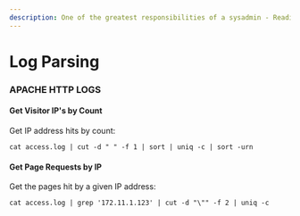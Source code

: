 ```yaml
---
description: One of the greatest responsibilities of a sysadmin - Reading logs.
---
```


# Log Parsing

### APACHE HTTP LOGS

#### Get Visitor IP's by Count

Get IP address hits by count:

```text
cat access.log | cut -d " " -f 1 | sort | uniq -c | sort -urn
```

#### Get Page Requests by IP

Get the pages hit by a given IP address:

```text
cat access.log | grep '172.11.1.123' | cut -d "\"" -f 2 | uniq -c
```



